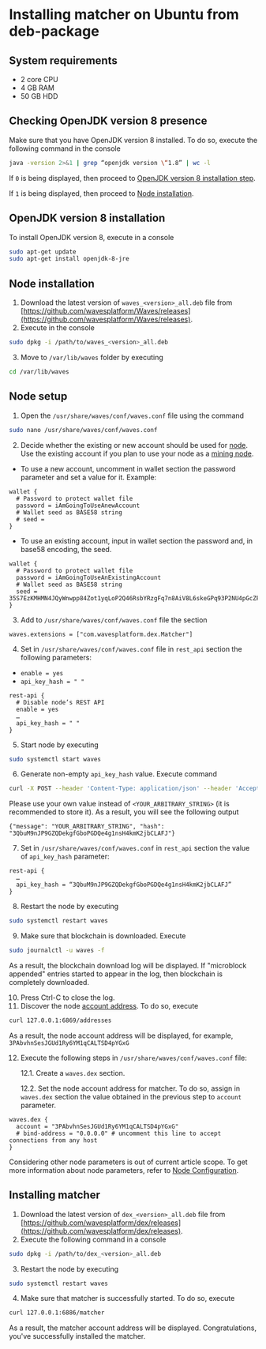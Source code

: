 # Installing matcher on Ubuntu from deb-package

## System requirements

- 2 core CPU
- 4 GB RAM
- 50 GB HDD

## Checking OpenJDK version 8 presence

Make sure that you have OpenJDK version 8 installed. To do so, execute the following command in the console

```bash
java -version 2>&1 | grep “openjdk version \“1.8” | wc -l
```

If `0` is being displayed, then proceed to [OpenJDK version 8 installation step](#jdk-install).

If `1` is being displayed, then proceed to [Node installation](#node-install).

## OpenJDK version 8 installation <a id="jdk-install"></a>

To install OpenJDK version 8, execute in a console

```bash
sudo apt-get update
sudo apt-get install openjdk-8-jre
```

## Node installation <a id="node-install"></a>

1. Download the latest version of `waves_<version>_all.deb` file from [https://github.com/wavesplatform/Waves/releases](https://github.com/wavesplatform/Waves/releases).
2. Execute in the console

```bash
sudo dpkg -i /path/to/waves_<version>_all.deb
```

3. Move to `/var/lib/waves` folder by executing

```bash
cd /var/lib/waves
```

## Node setup

1. Open the `/usr/share/waves/conf/waves.conf` file using the command

```bash
sudo nano /usr/share/waves/conf/waves.conf
```

2. Decide whether the existing or new account should be used for [node](/blockchain/node.md). Use the existing account if you plan to use your node as a [mining node](/blockchain/node/mining-node.md).

- To use a new account, uncomment in wallet section the password parameter and set a value for it. Example:

```
wallet {
  # Password to protect wallet file
  password = iAmGoingToUseAnewAccount
  # Wallet seed as BASE58 string
  # seed =
}
```

- To use an existing account, input in wallet section the password and, in base58 encoding, the seed.

```
wallet {
  # Password to protect wallet file
  password = iAmGoingToUseAnExistingAccount
  # Wallet seed as BASE58 string
  seed = 35S7EzKMHMN4JQyWnwpp84Zot1yqLoP2Q46RsbYRzgFq7n8AiV8L6skeGPq93P2NU4pGcZFeNTAT2TKJTa2XvqRwSdCmBR556MBmtZ3ggAkBtd3CCZFvZwZufz1ZqfzJQ
}
```

3. Add to `/usr/share/waves/conf/waves.conf` file the section

```
waves.extensions = ["com.wavesplatform.dex.Matcher"]
```

4. Set in `/usr/share/waves/conf/waves.conf` file in `rest_api` section the following parameters:

- `enable = yes`
- `api_key_hash = " "`

```
rest-api {
  # Disable node’s REST API
  enable = yes
  …
  api_key_hash = " "
}
```

5. Start node by executing

```bash
sudo systemctl start waves
```

6. Generate non-empty `api_key_hash` value. Execute command

```bash
curl -X POST --header 'Content-Type: application/json' --header 'Accept: application/json' -d '<YOUR_ARBITRARY_STRING>' '127.0.0.1:6869/utils/hash/secure'
```

Please use your own value instead of `<YOUR_ARBITRARY_STRING>` (it is recommended to store it). As a result, you will see the following output

```
{"message": "YOUR_ARBITRARY_STRING", "hash": "3QbuM9nJP9GZQDekgfGboPGDQe4g1nsH4kmK2jbCLAFJ"}
```

7. Set in `/usr/share/waves/conf/waves.conf` in `rest_api` section the value of `api_key_hash` parameter:

```
rest-api {
  …
  api_key_hash = “3QbuM9nJP9GZQDekgfGboPGDQe4g1nsH4kmK2jbCLAFJ”
}
```

8. Restart the node by executing

```bash
sudo systemctl restart waves
```

9. Make sure that blockchain is downloaded. Execute

```bash
sudo journalctl -u waves -f
```

As a result, the blockchain download log will be displayed. If "microblock appended" entries started to appear in the log, then blockchain is completely downloaded.

10. Press Ctrl-C to close the log.
11. Discover the node [account address](/blockchain/account/address.md). To do so, execute

```bash
curl 127.0.0.1:6869/addresses
```

As a result, the node account address will be displayed, for example, `3PAbvhnSesJGUd1Ry6YM1qCALTSD4pYGxG`

12. Execute the following steps in `/usr/share/waves/conf/waves.conf` file:

    12.1. Create a `waves.dex` section.

    12.2. Set the node account address for matcher. To do so, assign in `waves.dex` section the value obtained in the previous step to `account` parameter.

```
waves.dex {
  account = "3PAbvhnSesJGUd1Ry6YM1qCALTSD4pYGxG"
  # bind-address = "0.0.0.0" # uncomment this line to accept connections from any host
}
```

Considering other node parameters is out of current article scope. To get more information about node parameters, refer to [Node Configuration](/waves-node/node-configuration.md).

## Installing matcher

1. Download the latest version of `dex_<version>_all.deb` file from [https://github.com/wavesplatform/dex/releases](https://github.com/wavesplatform/dex/releases).
2. Execute the following command in a console

```bash
sudo dpkg -i /path/to/dex_<version>_all.deb
```

3. Restart the node by executing

```bash
sudo systemctl restart waves
```

4. Make sure that matcher is successfully started. To do so, execute

```bash
curl 127.0.0.1:6886/matcher
```

As a result, the matcher account address will be displayed. Congratulations, you've successfully installed the matcher.
